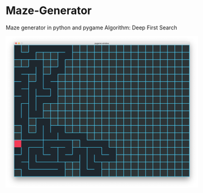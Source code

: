 # Maze-Generator
Maze generator in python and pygame
Algorithm: Deep First Search

![alt text](https://github.com/pavka665/Maze-Generator/blob/master/screenshots/img.png?raw=true)
